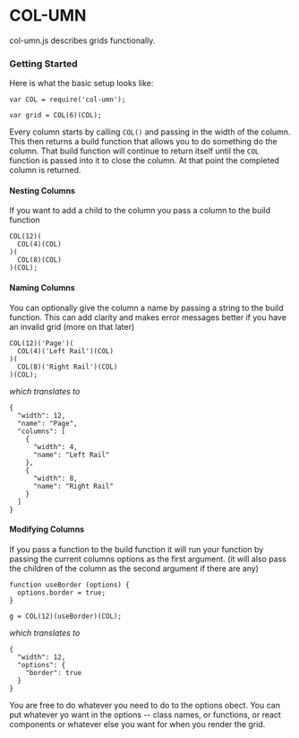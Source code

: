 COL-UMN
==========

col-umn.js describes grids functionally.

### Getting Started

Here is what the basic setup looks like:

    var COL = require('col-umn');
    
    var grid = COL(6)(COL);

Every column starts by calling ```COL()``` and passing in the width of the column. This then returns a build function that allows you to do something do the column. That build function will continue to return itself until the ```COL``` function is passed into it to close the column. At that point the completed column is returned.

#### Nesting Columns

If you want to add a child to the column you pass a column to the build function

    COL(12)(
      COL(4)(COL)
    )(
      COL(8)(COL)
    )(COL);

#### Naming Columns

You can optionally give the column a name by passing a string to the build function. This can add clarity and makes error messages better if you have an invalid grid (more on that later)

    COL(12)('Page')(
      COL(4)('Left Rail')(COL)
    )(
      COL(8)('Right Rail')(COL)
    )(COL);

_which translates to_

    {
      "width": 12,
      "name": "Page",
      "columns": [
        {
          "width": 4,
          "name": "Left Rail"
        },
        {
          "width": 8,
          "name": "Right Rail"
        }
      ]
    }

#### Modifying Columns

If you pass a function to the build function it will run your function by passing the current columns options as the first argument. (it will also pass the children of the column as the second argument if there are any)

    function useBorder (options) {
      options.border = true;
    }

    g = COL(12)(useBorder)(COL);
    
_which translates to_
    
    {
      "width": 12,
      "options": {
        "border": true
      }
    }
    
You are free to do whatever you need to do to the options obect. You can put whatever yo want in the options -- class names, or functions, or react components or whatever else you want for when you render the grid.
    




